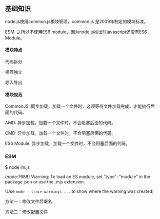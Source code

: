 ## 基础知识

node.js使用common.js模块管理，common.js 是2009年制定的模块标准。

ESM: 之所以不使用ES6 module，因为node.js推出时javascript还没有ES6 Module。

#### 模块特点

代码拆分

相互独立

导入导出

#### 模块规范

CommonJS: 同步加载，加载一个文件时，必须等待文件加载完成，才能执行后面的代码。

AMD: 异步加载，加载一个文件时，不会阻塞后面的代码。

CMD: 异步加载，加载一个文件时，不会阻塞后面的代码。

ES6 Module: 异步加载，加载一个文件时，不会阻塞后面的代码。

### ESM

$ node im.js

(node:7688) Warning: To load an ES module, set "type": "module" in the package.json or use the .mjs extension.

(Use `node --trace-warnings ...` to show where the warning was created)

方法一：修改文件后缀名



方法二：修改配置文件


